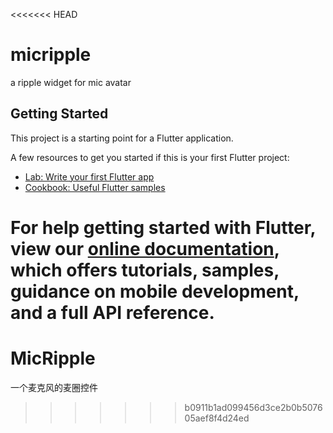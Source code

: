 <<<<<<< HEAD
# micripple

a ripple widget for mic avatar

## Getting Started

This project is a starting point for a Flutter application.

A few resources to get you started if this is your first Flutter project:

- [Lab: Write your first Flutter app](https://flutter.dev/docs/get-started/codelab)
- [Cookbook: Useful Flutter samples](https://flutter.dev/docs/cookbook)

For help getting started with Flutter, view our
[online documentation](https://flutter.dev/docs), which offers tutorials,
samples, guidance on mobile development, and a full API reference.
=======
# MicRipple
一个麦克风的麦圈控件
>>>>>>> b0911b1ad099456d3ce2b0b507605aef8f4d24ed
